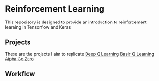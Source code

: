 Reinforcement Learning
==========================

This reposisory is designed to provide an introduction to reinforcement learning in Tensorflow and Keras

Projects 
---------------------
These are the projects I aim to replicate
<a href='https://github.com/devsisters/DQN-tensorflow'>Deep Q Learning</a>
  <a href='https://github.com/nikhilmetrani/rl-ml'>Basic Q Learning</a>
<a href='https://github.com/suragnair/alpha-zero-general'>Alpha Go Zero</a>


Workflow
----------------
